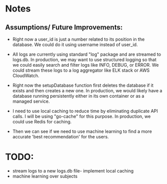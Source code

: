 # Notes

## Assumptions/ Future Improvements:
- Right now a user_id is just a number related to its position in the database. We could do it using username instead of user_id.
- All logs are currently using standard "log" package and are streamed to logs.db. In production, we may want to use structured logging so that we could easily search and filter logs like INFO, DEBUG, or ERROR. We could stream these logs to a log aggregator like ELK stack or AWS CloudWatch.
- Right now the setupDatabase function first deletes the database if it exists and then creates a new one. In production, we would likely have a database running persistently either in its own container or as a managed service. 

- I need to use local caching to reduce time by eliminating duplicate API calls. I will be using "go-cache" for this purpose. In production, we could use Redis for caching.
- Then we can see if we need to use machine learning to find a more accurate 'best recommendation' for the users.


# TODO:
- stream logs to a new logs.db file- implement local caching
- machine learning over subjects
